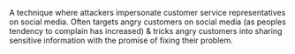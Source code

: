 A technique where attackers impersonate customer service representatives on social media. Often targets angry customers on social media (as peoples tendency to complain has increased) & tricks angry customers into sharing sensitive information with the promise of fixing their problem.